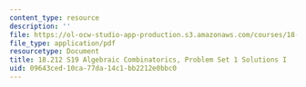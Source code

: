 ```yaml
---
content_type: resource
description: ''
file: https://ol-ocw-studio-app-production.s3.amazonaws.com/courses/18-212-algebraic-combinatorics-spring-2019/09643ced10ca77da14c1bb2212e0bbc0_MIT18_212S19_pset1_solnI.pdf
file_type: application/pdf
resourcetype: Document
title: 18.212 S19 Algebraic Combinatorics, Problem Set 1 Solutions I
uid: 09643ced-10ca-77da-14c1-bb2212e0bbc0
---
```

